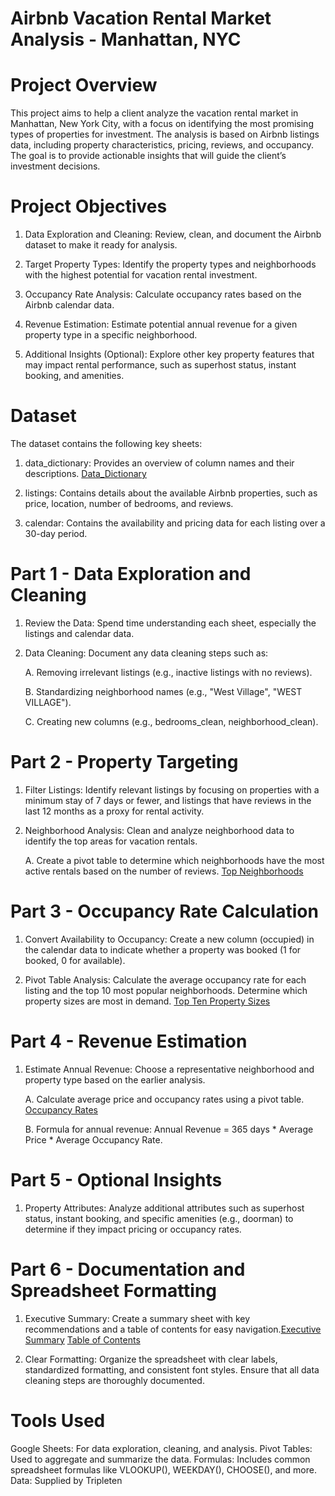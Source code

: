 # Airbnb Vacation Rental Market Analysis - Manhattan, NYC


# Project Overview
This project aims to help a client analyze the vacation rental market in Manhattan, New York City, with a focus on identifying the most promising types of properties for investment. The analysis is based on Airbnb listings data, including property characteristics, pricing, reviews, and occupancy. The goal is to provide actionable insights that will guide the client’s investment decisions.

# Project Objectives

1. Data Exploration and Cleaning: Review, clean, and document the Airbnb dataset to make it ready for analysis.

2. Target Property Types: Identify the property types and neighborhoods with the highest potential for vacation rental investment.

3. Occupancy Rate Analysis: Calculate occupancy rates based on the Airbnb calendar data.

4. Revenue Estimation: Estimate potential annual revenue for a given property type in a specific neighborhood.

5. Additional Insights (Optional): Explore other key property features that may impact rental performance, such as superhost status, instant booking, and amenities.

# Dataset

The dataset contains the following key sheets:

1. data_dictionary: Provides an overview of column names and their descriptions. [Data_Dictionary](https://github.com/AnthonyR1728/Google-Sheet-Project/blob/990bab563007b31b30d2434c5137c2e50458ae25/Anthony%20Rappa's%20%20nyc_airbnb_data%20project%20-%20data_dictionary.pdf)

2. listings: Contains details about the available Airbnb properties, such as price, location, number of bedrooms, and reviews.

3. calendar: Contains the availability and pricing data for each listing over a 30-day period.

# Part 1 - Data Exploration and Cleaning

1. Review the Data: Spend time understanding each sheet, especially the listings and calendar data.

2. Data Cleaning: Document any data cleaning steps such as:

    A. Removing irrelevant listings (e.g., inactive listings with no reviews).

    B. Standardizing neighborhood names (e.g., "West Village", "WEST VILLAGE").

    C. Creating new columns (e.g., bedrooms_clean, neighborhood_clean).


# Part 2 - Property Targeting

1. Filter Listings: Identify relevant listings by focusing on properties with a minimum stay of 7 days or fewer, and listings that have reviews in the last 12 months as a proxy for rental activity.

2. Neighborhood Analysis: Clean and analyze neighborhood data to identify the top areas for vacation rentals.

    A. Create a pivot table to determine which neighborhoods have the most active rentals based on the number of reviews. [Top Neighborhoods](https://github.com/AnthonyR1728/Google-Sheet-Project/blob/57d950cbb0e240e7dab0b782087abe136fd83935/Anthony%20Rappa's%20%20nyc_airbnb_data%20project%20-%20top%20ten%20neighborhoods%20(1).pdf)

# Part 3 - Occupancy Rate Calculation

1. Convert Availability to Occupancy: Create a new column (occupied) in the calendar data to indicate whether a property was booked (1 for booked, 0 for available).

2. Pivot Table Analysis: Calculate the average occupancy rate for each listing and the top 10 most popular neighborhoods. Determine which property sizes are most in demand.
[Top Ten Property Sizes](https://github.com/AnthonyR1728/Google-Sheet-Project/blob/9e77b0f4b477cf55dc1ad8539afc0078f957f4f0/Anthony%20Rappa's%20%20nyc_airbnb_data%20project%20-%20top%20ten%20property%20sizes%20(1).pdf)

# Part 4 - Revenue Estimation

1. Estimate Annual Revenue: Choose a representative neighborhood and property type based on the earlier analysis.

    A. Calculate average price and occupancy rates using a pivot table. [Occupancy Rates](https://github.com/AnthonyR1728/Google-Sheet-Project/blob/2c20a4eb79a73560e2708e037176fced35be2f89/Anthony%20Rappa's%20%20nyc_airbnb_data%20project%20-%20Lower%20East%20Side%20Average%20price%20and%20occupancy%20table.pdf)

    B. Formula for annual revenue:
     Annual Revenue = 365 days * Average Price * Average Occupancy Rate.

# Part 5 - Optional Insights

1. Property Attributes: Analyze additional attributes such as superhost status, instant booking, and specific amenities (e.g., doorman) to determine if they impact pricing or occupancy rates.

# Part 6 - Documentation and Spreadsheet Formatting

1. Executive Summary: Create a summary sheet with key recommendations and a table of contents for easy navigation.[Executive Summary](https://github.com/AnthonyR1728/Google-Sheet-Project/blob/aa99c31acc99e5f841e2e1be99f73d12ae6993dc/Anthony%20Rappa's%20%20nyc_airbnb_data%20project%20-%20Executive%20Summary.pdf) [Table of Contents](https://github.com/AnthonyR1728/Google-Sheet-Project/blob/c06d1a2677e25db5df2b874be76e7791ffa324cf/Anthony%20Rappa's%20%20nyc_airbnb_data%20project%20-%20Table%20Of%20Contents%20-%20Copy.pdf)

2. Clear Formatting: Organize the spreadsheet with clear labels, standardized formatting, and consistent font styles. Ensure that all data cleaning steps are thoroughly documented.

# Tools Used
Google Sheets: For data exploration, cleaning, and analysis.
Pivot Tables: Used to aggregate and summarize the data.
Formulas: Includes common spreadsheet formulas like VLOOKUP(), WEEKDAY(), CHOOSE(), and more.
Data: Supplied by Tripleten 

